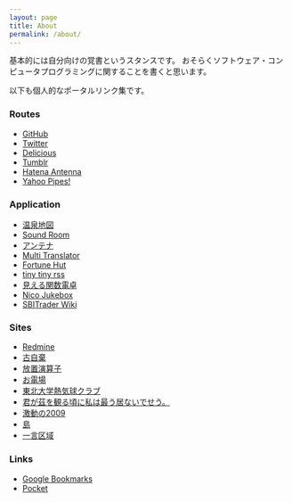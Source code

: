 ```yaml
---
layout: page
title: About
permalink: /about/
---
```


基本的には自分向けの覚書というスタンスです。
おそらくソフトウェア・コンピュータプログラミングに関することを書くと思います。

以下も個人的なポータルリンク集です。

### Routes
- [GitHub](https://github.com/kikei)
- [Twitter](http://twitter.com/akisakanakatana)
- [Delicious](https://delicious.com/botano)
- [Tumblr](http://botano.tumblr.com/)
- [Hatena Antenna](http://a.hatena.ne.jp/botano/)
- [Yahoo Pipes!](http://pipes.yahoo.com/pipes/person.info?guid=4ZPC5QKQTZNP7ZWRK7XV6OUJQA)

### Application
- [温泉地図](http://app.xaxxi.net/map/)
- [Sound Room](http://app.xaxxi.net/sounds/listen.to)
- [アンテナ](http://app.xaxxi.net/antenna/rss/)
- [Multi Translator](http://app.xaxxi.net/translator/)
- [Fortune Hut](http://app.xaxxi.net/fortune/html)
- [tiny tiny rss](http://tt-rss.xaxxi.net/index.php)
- [見える関数電卓](http://xaxxi.net/vo/accessory/calc/)
- [Nico Jukebox](http://app.xaxxi.net/vo/mylist/akisakanakatana)
- [SBITrader Wiki](https://153.122.23.142:8561/wiki/MyStartingPage)

### Sites
- [Redmine](http://redmine.xaxxi.net)
- [古自棄](http://f.xaxxi.net)
- [放置演算子](http://blog.xaxxi.net/)
- [お電場](http://chu.xaxxi.net/)
- [東北大学熱気球クラブ](http://xaxxi.tk/)
- [君が茲を観る頃に私は最う居ないでせう。](http://arch.xaxxi.net/)
- [激動の2009](http://seiko57.xaxxi.net/)
- [島](http://g4.xaxxi.net)
- [一言区域](http://ftf.dw.land.to/)

### Links
- [Google Bookmarks](https://www.google.co.jp/bookmarks/)
- [Pocket](https://getpocket.com/a/queue/)

